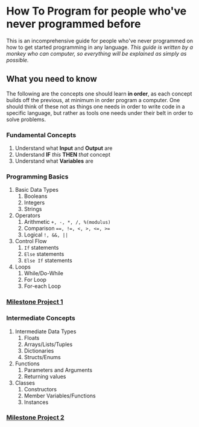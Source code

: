 # How To Program for people who've never programmed before
This is an incomprehensive guide for people who've never programmed on how to get started programming in any language. *This guide is written by a monkey who can computer, so everything will be explained as simply as possible.*

## What you need to know
The following are the concepts one should learn **in order**, as each concept builds off the previous, at minimum in order program a computer. One should think of these not as things one needs in order to write code in a specific language, but rather as tools one needs under their belt in order to solve problems.

### Fundamental Concepts
1. Understand what **Input** and **Output** are
2. Understand **IF** *this* **THEN** *that* concept
3. Understand what **Variables** are

### Programming Basics
1. Basic Data Types
    1. Booleans
    2. Integers
    3. Strings
2. Operators
    1. Arithmetic `+, -, *, /, %(modulus)`
    2. Comparison `==, !=, <, >, <=, >=`
    3. Logical `!, &&, ||`
3. Control Flow
    1. `If` statements
    2. `Else` statements
    3. `Else If` statements
4. Loops
    1. While/Do-While
    2. For Loop
    3. For-each Loop

### [Milestone Project 1](https://github.com/pepper5319/HowToProgram/blob/master/milestones.md#project-1)

### Intermediate Concepts
1. Intermediate Data Types
    1. Floats
    2. Arrays/Lists/Tuples
    3. Dictionaries
    4. Structs/Enums
2. Functions
    1. Parameters and Arguments
    2. Returning values
3. Classes
    1. Constructors
    2. Member Variables/Functions
    3. Instances

### [Milestone Project 2](https://github.com/pepper5319/HowToProgram/blob/master/milestones.md#project-2)
